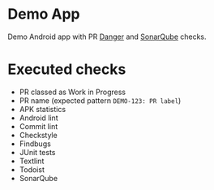 # Demo App
Demo Android app with PR [Danger](https://danger.systems/ruby) and [SonarQube](https://sonarcloud.io) checks. 

# Executed checks
* PR classed as Work in Progress
* PR name (expected pattern `DEMO-123: PR label`)
* APK statistics
* Android lint
* Commit lint
* Checkstyle
* Findbugs
* JUnit tests
* Textlint
* Todoist
* SonarQube
